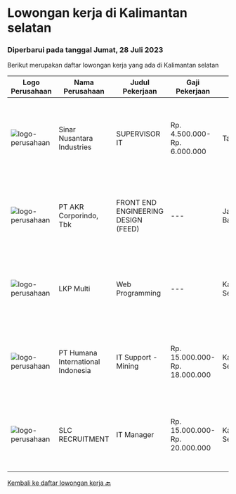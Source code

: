 
  # Lowongan kerja di Kalimantan selatan

  ### Diperbarui pada tanggal Jumat, 28 Juli 2023

  Berikut merupakan daftar lowongan kerja yang ada di Kalimantan selatan

  |Logo Perusahaan | Nama Perusahaan | Judul Pekerjaan | Gaji Pekerjaan | Lokasi | Deskripsi | Tanggal diunggah | Pranala |
  | -------------- | --------------- | --------------- | --------- | --------- | -------------- | ------- | ----------- |
  |![logo-perusahaan](https://image-service-cdn.seek.com.au/acb3f70bafc62315c746b2c4586e608f5d9645da/ee4dce1061f3f616224767ad58cb2fc751b8d2dc)|Sinar Nusantara Industries|SUPERVISOR IT|Rp. 4.500.000-Rp. 6.000.000|Tanah Laut|Kami perusahaan manufaktur bahan bangunan dengan produk NUSAboard,NUSAbess, NUSAwood serta Bata Ringan CITICON &amp; Panel Lantai CITICON. Produk kami...|Senin, 17 Juli 2023|https://www.jobstreet.co.id/id/job/supervisor-it-4407053?token=0~a5204090-be1b-4118-b28c-319b78716e9c&sectionRank=1&jobId=jobstreet-id-job-4407053|
|![logo-perusahaan](https://image-service-cdn.seek.com.au/bfbfec10b99d0e4ba38820e5ba26ab07e2fa79ad/ee4dce1061f3f616224767ad58cb2fc751b8d2dc)|PT AKR Corporindo, Tbk|FRONT END ENGINEERING DESIGN (FEED)|---|Jakarta Barat|Job Description: Develop overall technical design and guidelines for asset construction &amp; review any technical work done by external parties...|Selasa, 18 Juli 2023|https://www.jobstreet.co.id/id/job/front-end-engineering-design-feed-4409107?token=0~a5204090-be1b-4118-b28c-319b78716e9c&sectionRank=2&jobId=jobstreet-id-job-4409107|
|![logo-perusahaan](https://i.ibb.co/sqvTCh9/112815900-stock-vector-no-image-available-icon-flat-vector.webp)|LKP Multi|Web Programming|---|Kalimantan Selatan|- Mengembangkan program Aplikasi Web - Maintenance project client - Menganalisa dan Membuat struktur Database - Belajar Bahasa Pemrograman Ruby on...|Jumat, 14 Juli 2023|https://www.jobstreet.co.id/id/job/web-programming-1036415455?token=0~a5204090-be1b-4118-b28c-319b78716e9c&sectionRank=3&jobId=jobstreet-id-job-1036415455|
|![logo-perusahaan](https://image-service-cdn.seek.com.au/0f2fe1beb2ba3c13e9e540565e111fe1061a5230/ee4dce1061f3f616224767ad58cb2fc751b8d2dc)|PT Humana International Indonesia|IT Support - Mining|Rp. 15.000.000-Rp. 18.000.000|Kalimantan Selatan|Our client is Coal Mining Industry Looking for IT SupportQualification : Bachelor’s Degree in computer science, Information Technology or other...|Rabu, 12 Juli 2023|https://www.jobstreet.co.id/id/job/it-support-mining-4401376?token=0~a5204090-be1b-4118-b28c-319b78716e9c&sectionRank=4&jobId=jobstreet-id-job-4401376|
|![logo-perusahaan](https://image-service-cdn.seek.com.au/1719234ca1bc36ffd6ee5557631766f008dd6604/ee4dce1061f3f616224767ad58cb2fc751b8d2dc)|SLC RECRUITMENT|IT Manager|Rp. 15.000.000-Rp. 20.000.000|Kalimantan Selatan|Lingkup Tanggung Jawab: Merencanakan strategi implementasi atas kebijakan perusahaan yang ditetapkan di Rapat Kerja Tahunan (Annual Board Meeting)...|Senin, 03 Juli 2023|https://www.jobstreet.co.id/id/job/it-manager-4391157?token=0~a5204090-be1b-4118-b28c-319b78716e9c&sectionRank=5&jobId=jobstreet-id-job-4391157|


  [Kembali ke daftar lowongan kerja 🔙](../README.md#daftar-lowongan-kerja)
  